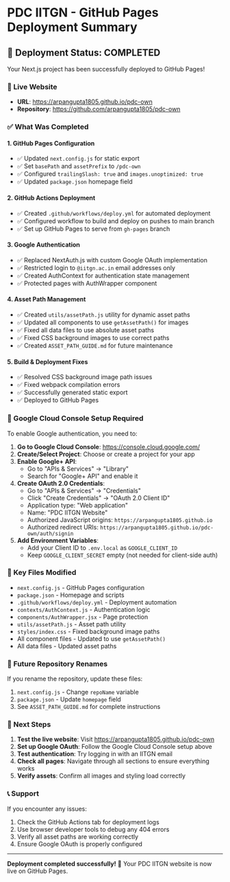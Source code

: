 # PDC IITGN - GitHub Pages Deployment Summary

## 🎉 Deployment Status: COMPLETED

Your Next.js project has been successfully deployed to GitHub Pages!

### 🔗 Live Website
- **URL**: https://arpangupta1805.github.io/pdc-own
- **Repository**: https://github.com/arpangupta1805/pdc-own

### ✅ What Was Completed

#### 1. GitHub Pages Configuration
- ✅ Updated `next.config.js` for static export
- ✅ Set `basePath` and `assetPrefix` to `/pdc-own`
- ✅ Configured `trailingSlash: true` and `images.unoptimized: true`
- ✅ Updated `package.json` homepage field

#### 2. GitHub Actions Deployment
- ✅ Created `.github/workflows/deploy.yml` for automated deployment
- ✅ Configured workflow to build and deploy on pushes to main branch
- ✅ Set up GitHub Pages to serve from `gh-pages` branch

#### 3. Google Authentication
- ✅ Replaced NextAuth.js with custom Google OAuth implementation
- ✅ Restricted login to `@iitgn.ac.in` email addresses only
- ✅ Created AuthContext for authentication state management
- ✅ Protected pages with AuthWrapper component

#### 4. Asset Path Management
- ✅ Created `utils/assetPath.js` utility for dynamic asset paths
- ✅ Updated all components to use `getAssetPath()` for images
- ✅ Fixed all data files to use absolute asset paths
- ✅ Fixed CSS background images to use correct paths
- ✅ Created `ASSET_PATH_GUIDE.md` for future maintenance

#### 5. Build & Deployment Fixes
- ✅ Resolved CSS background image path issues
- ✅ Fixed webpack compilation errors
- ✅ Successfully generated static export
- ✅ Deployed to GitHub Pages

### 🔧 Google Cloud Console Setup Required

To enable Google authentication, you need to:

1. **Go to Google Cloud Console**: https://console.cloud.google.com/
2. **Create/Select Project**: Choose or create a project for your app
3. **Enable Google+ API**: 
   - Go to "APIs & Services" → "Library"
   - Search for "Google+ API" and enable it
4. **Create OAuth 2.0 Credentials**:
   - Go to "APIs & Services" → "Credentials"
   - Click "Create Credentials" → "OAuth 2.0 Client ID"
   - Application type: "Web application"
   - Name: "PDC IITGN Website"
   - Authorized JavaScript origins: `https://arpangupta1805.github.io`
   - Authorized redirect URIs: `https://arpangupta1805.github.io/pdc-own/auth/signin`
5. **Add Environment Variables**:
   - Add your Client ID to `.env.local` as `GOOGLE_CLIENT_ID`
   - Keep `GOOGLE_CLIENT_SECRET` empty (not needed for client-side auth)

### 📁 Key Files Modified

- `next.config.js` - GitHub Pages configuration
- `package.json` - Homepage and scripts
- `.github/workflows/deploy.yml` - Deployment automation
- `contexts/AuthContext.js` - Authentication logic
- `components/AuthWrapper.jsx` - Page protection
- `utils/assetPath.js` - Asset path utility
- `styles/index.css` - Fixed background image paths
- All component files - Updated to use `getAssetPath()`
- All data files - Updated asset paths

### 🔄 Future Repository Renames

If you rename the repository, update these files:
1. `next.config.js` - Change `repoName` variable
2. `package.json` - Update `homepage` field
3. See `ASSET_PATH_GUIDE.md` for complete instructions

### 🚀 Next Steps

1. **Test the live website**: Visit https://arpangupta1805.github.io/pdc-own
2. **Set up Google OAuth**: Follow the Google Cloud Console setup above
3. **Test authentication**: Try logging in with an IITGN email
4. **Check all pages**: Navigate through all sections to ensure everything works
5. **Verify assets**: Confirm all images and styling load correctly

### 📞 Support

If you encounter any issues:
1. Check the GitHub Actions tab for deployment logs
2. Use browser developer tools to debug any 404 errors
3. Verify all asset paths are working correctly
4. Ensure Google OAuth is properly configured

---

**Deployment completed successfully!** 🎉
Your PDC IITGN website is now live on GitHub Pages.
